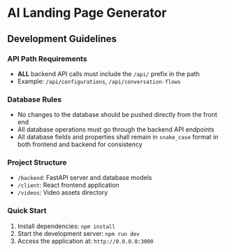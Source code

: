 
# AI Landing Page Generator

## Development Guidelines

### API Path Requirements
- **ALL** backend API calls must include the `/api/` prefix in the path
- Example: `/api/configurations`, `/api/conversation-flows`

### Database Rules
- No changes to the database should be pushed directly from the front end
- All database operations must go through the backend API endpoints
- All database fields and properties shall remain in `snake_case` format in both frontend and backend for consistency

### Project Structure
- `/backend`: FastAPI server and database models
- `/client`: React frontend application
- `/videos`: Video assets directory

### Quick Start
1. Install dependencies: `npm install`
2. Start the development server: `npm run dev`
3. Access the application at: `http://0.0.0.0:3000`
